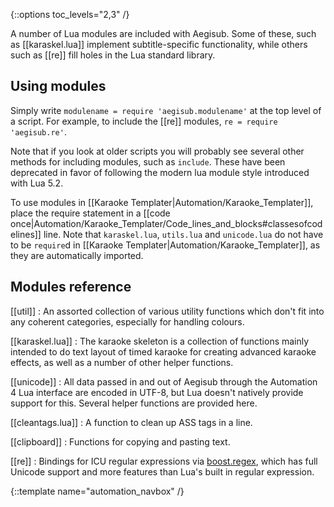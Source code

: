 {::options toc_levels="2,3" /}

A number of Lua modules are included with Aegisub.
Some of these, such as [[karaskel.lua]] implement subtitle-specific functionality, while others such as [[re]] fill holes in the Lua standard library.

## Using modules ##
Simply write `modulename = require 'aegisub.modulename'` at the top level of a script.
For example, to include the [[re]] modules, `re = require 'aegisub.re'`.

Note that if you look at older scripts you will probably see several other methods for including modules, such as `include`.
These have been deprecated in favor of following the modern lua module style introduced with Lua 5.2.

To use modules in [[Karaoke Templater|Automation/Karaoke_Templater]], place the require statement in a [[code once|Automation/Karaoke_Templater/Code_lines_and_blocks#classesofcodelines]] line.
Note that `karaskel.lua`, `utils.lua` and `unicode.lua` do not have to be `require`d in [[Karaoke Templater|Automation/Karaoke_Templater]], as they are automatically imported.

## Modules reference ##

[[util]]
: An assorted collection of various utility functions which don't fit into any coherent categories, especially for handling colours.

[[karaskel.lua]]
: The karaoke skeleton is a collection of functions mainly intended to do
text layout of timed karaoke for creating advanced karaoke effects, as well
as a number of other helper functions.

[[unicode]]
: All data passed in and out of Aegisub through the Automation 4 Lua interface are encoded in UTF-8, but Lua doesn't natively provide support for this.
Several helper functions are provided here.

[[cleantags.lua]]
: A function to clean up ASS tags in a line.

[[clipboard]]
: Functions for copying and pasting text.

[[re]]
: Bindings for ICU regular expressions via [boost.regex](http://www.boost.org/doc/libs/1_53_0/libs/regex/doc/html/index.html), which has full Unicode support and more features than Lua's built in regular expression.

{::template name="automation_navbox" /}
